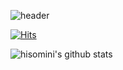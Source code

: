 ![header](https://capsule-render.vercel.app/api?type=wave&color=ff8e7f&height=300&section=header&text=Hellow%20somin's%20world&fontSize=60&fontColor=fff0f6)

[![Hits](https://hits.seeyoufarm.com/api/count/incr/badge.svg?url=https%3A%2F%2Fgithub.com%2Fhisomini&count_bg=%238ADBAF&title_bg=%237A7A6F&icon=iconify.svg&icon_color=%23EFEEE1&title=hits&edge_flat=false)](https://hits.seeyoufarm.com)


![hisomini's github stats](https://github-readme-stats.vercel.app/api?username=hisomini&show_icons=true&&theme=onedark&text_color=E8D3D3)



